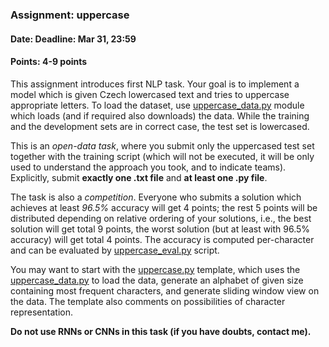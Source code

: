 ### Assignment: uppercase
#### Date: Deadline: Mar 31, 23:59
#### Points: 4-9 points

This assignment introduces first NLP task. Your goal is to implement a model
which is given Czech lowercased text and tries to uppercase appropriate letters.
To load the dataset, use
[uppercase_data.py](https://github.com/ufal/npfl114/tree/past-1819/labs/03/uppercase_data.py)
module which loads (and if required also downloads) the data. While the training
and the development sets are in correct case, the test set is lowercased.

This is an _open-data task_, where you submit only the uppercased test set
together with the training script (which will not be executed, it will be
only used to understand the approach you took, and to indicate teams).
Explicitly, submit **exactly one .txt file** and **at least one .py file**.

The task is also a _competition_. Everyone who submits a solution which achieves
at least _96.5%_ accuracy will get 4 points; the rest 5 points will be distributed
depending on relative ordering of your solutions, i.e., the best solution will
get total 9 points, the worst solution (but at least with 96.5% accuracy) will
get total 4 points. The accuracy is computed per-character and can be evaluated
by [uppercase_eval.py](https://github.com/ufal/npfl114/tree/past-1819/labs/03/uppercase_eval.py)
script.

You may want to start with the
[uppercase.py](https://github.com/ufal/npfl114/tree/past-1819/labs/03/uppercase.py)
template, which uses the
[uppercase_data.py](https://github.com/ufal/npfl114/tree/past-1819/labs/03/uppercase_data.py)
to load the data, generate an alphabet of given size containing most frequent
characters, and generate sliding window view on the data. The template also
comments on possibilities of character representation.

**Do not use RNNs or CNNs in this task (if you have doubts, contact me).**
